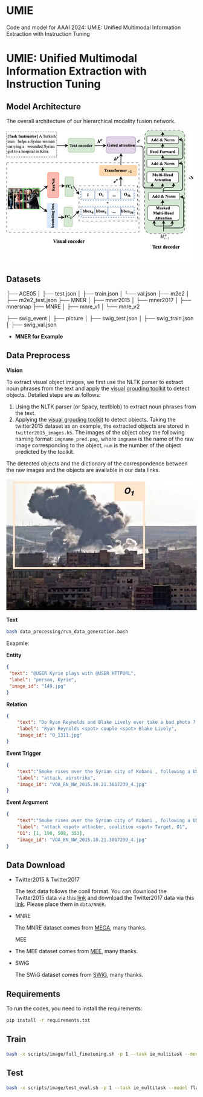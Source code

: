 # UMIE
Code and model for AAAI 2024: UMIE: Unified Multimodal Information Extraction with Instruction Tuning


# UMIE: Unified Multimodal Information Extraction with Instruction Tuning

## Model Architecture

The overall architecture of our hierarchical modality fusion network.

![架构图-2-5.drawio](models/model.png)

## Datasets

├── ACE05
│   ├── test.json
│   ├── train.json
│   └── val.json
├── m2e2
│   ├── m2e2_test.json
├── MNER
│   ├── mner2015
│   ├── mner2017
│   ├── mnersnap
├── MNRE
│   ├── mnre_v1
│   └── mnre_v2

├── swig_event
│   ├── picture
│   ├── swig_test.json
│   ├── swig_train.json
│   ├── swig_val.json

- **MNER for Example**

## Data Preprocess

**Vision**

To extract visual object images, we first use the NLTK parser to extract noun phrases from the text and apply the [visual grouding toolkit](https://github.com/zyang-ur/onestage_grounding) to detect objects. Detailed steps are as follows:

1. Using the NLTK parser (or Spacy, textblob) to extract noun phrases from the text.
2. Applying the [visual grouding toolkit](https://github.com/zyang-ur/onestage_grounding) to detect objects. Taking the twitter2015 dataset as an example, the extracted objects are stored in `twitter2015_images.h5`. The images of the object obey the following naming format: `imgname_pred.png`, where `imgname` is the name of the raw image corresponding to the object, `num` is the number of the object predicted by the toolkit.

The detected objects and the dictionary of the correspondence between the raw images and the objects are available in our data links.

![VOA_EN_NW_2015.10.21.3017239_4](datasets/event.png)

**Text**

```bash
bash data_processing/run_data_generation.bash
```

Exapmle:

**Entity**

```json
{
 "text": "@USER Kyrie plays with @USER HTTPURL",
 "label": "person, Kyrie", 
 "image_id": "149.jpg"
}
```

**Relation**

```json
{
	"text": "Do Ryan Reynolds and Blake Lively ever take a bad photo ? 😍",
	"label": "Ryan Reynolds <spot> couple <spot> Blake Lively", 
	"image_id": "O_1311.jpg"
}
```

**Event Trigger**

```json
{
    "text":"Smoke rises over the Syrian city of Kobani , following a US led coalition airstrike, seen from outside Suruc",
    "label": "attack, airstrike",
    "image_id": "VOA_EN_NW_2015.10.21.3017239_4.jpg"
}
```

**Event Argument**

```json
{
    "text":"Smoke rises over the Syrian city of Kobani , following a US led coalition airstrike, seen from outside Suruc",
    "label": "attack <spot> attacker, coalition <spot> Target, O1",
  	"O1": [1, 190, 508, 353],
    "image_id": "VOA_EN_NW_2015.10.21.3017239_4.jpg"
}
```

## Data Download

- Twitter2015 & Twitter2017

  The text data follows the conll format. You can download the Twitter2015 data via this [link](https://drive.google.com/file/d/1qAWrV9IaiBadICFb7mAreXy3llao_teZ/view?usp=sharing) and download the Twitter2017 data via this [link](https://drive.google.com/file/d/1ogfbn-XEYtk9GpUECq1-IwzINnhKGJqy/view?usp=sharing). Please place them in `data/NNER`.
- MNRE

  The MNRE dataset comes from [MEGA](https://github.com/thecharm/MNRE), many thanks.

  MEE
- The MEE dataset comes from [MEE](https://github.com/limanling/m2e2), many thanks.
- SWiG

  The SWiG dataset comes from [SWiG](https://github.com/thecharm/MNRE), many thanks.

## Requirements

To run the codes, you need to install the requirements:

```bash
pip install -r requirements.txt
```

## Train

```bash
bash -x scripts/image/full_finetuning.sh -p 1 --task ie_multitask --model flan-t5 --ports 26754 --epoch 30  --lr 1e-4
```

## Test

```bash
bash -x scripts/image/test_eval.sh -p 1 --task ie_multitask --model flan-t5 --ports 26768 
```